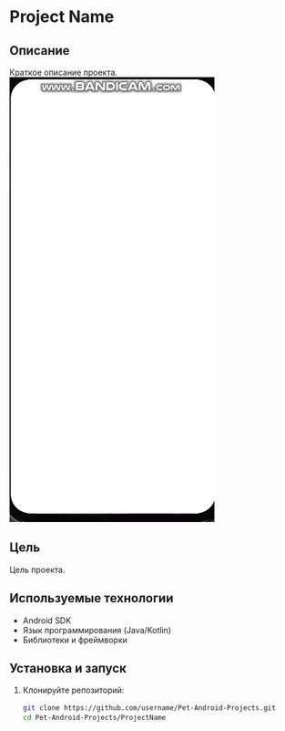 # Project Name

## Описание

Краткое описание проекта.
![TouristMap](1.1.gif)
## Цель

Цель проекта.

## Используемые технологии

- Android SDK
- Язык программирования (Java/Kotlin)
- Библиотеки и фреймворки

## Установка и запуск

1. Клонируйте репозиторий:
   ```sh
   git clone https://github.com/username/Pet-Android-Projects.git
   cd Pet-Android-Projects/ProjectName
